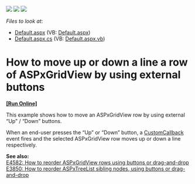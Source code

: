 <!-- default badges list -->
![](https://img.shields.io/endpoint?url=https://codecentral.devexpress.com/api/v1/VersionRange/128541820/13.1.4%2B)
[![](https://img.shields.io/badge/Open_in_DevExpress_Support_Center-FF7200?style=flat-square&logo=DevExpress&logoColor=white)](https://supportcenter.devexpress.com/ticket/details/E4299)
[![](https://img.shields.io/badge/📖_How_to_use_DevExpress_Examples-e9f6fc?style=flat-square)](https://docs.devexpress.com/GeneralInformation/403183)
<!-- default badges end -->
<!-- default file list -->
*Files to look at*:

* [Default.aspx](./CS/WebSite/Default.aspx) (VB: [Default.aspx](./VB/WebSite/Default.aspx))
* [Default.aspx.cs](./CS/WebSite/Default.aspx.cs) (VB: [Default.aspx.vb](./VB/WebSite/Default.aspx.vb))
<!-- default file list end -->
# How to move up or down a line a row of ASPxGridView by using external buttons
<!-- run online -->
**[[Run Online]](https://codecentral.devexpress.com/e4299/)**
<!-- run online end -->


<p>This example shows how to move an ASPxGridView row by using external “Up” / “Down” buttons.</p><p>When an end-user presses the “Up” or “Down” button, a <a href="http://documentation.devexpress.com/#AspNet/DevExpressWebASPxGridViewASPxGridView_CustomCallbacktopic"><u>CustomCallback</u></a> event fires and the selected ASPxGridView row moves up or down a line respectively.</p><p><strong>See also:</strong><br />
<a href="https://www.devexpress.com/Support/Center/p/E4582">E4582: How to reorder ASPxGridView rows using buttons or drag-and-drop</a><u><br />
</u><a href="https://www.devexpress.com/Support/Center/p/E3850">E3850: How to reorder ASPxTreeList sibling nodes, using buttons or drag-and-drop</a></p>

<br/>


